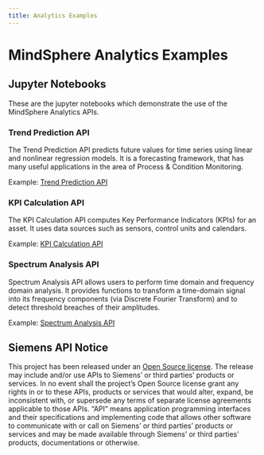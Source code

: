 ```yaml
---
title: Analytics Examples
---
```


# MindSphere Analytics Examples

## Jupyter Notebooks

These are the jupyter notebooks which demonstrate the use of the MindSphere Analytics APIs.

### Trend Prediction API

The Trend Prediction API predicts future values for time series using linear and nonlinear regression models. It is a forecasting framework, that has many useful applications in the area of Process & Condition Monitoring.

Example: [<i class="fab fa-github"></i> Trend Prediction API](https://github.com/mindsphere/analytics-examples/blob/master/trend-prediction.ipynb)

### KPI Calculation API

The KPI Calculation API computes Key Performance Indicators (KPIs) for an asset. It uses data sources such as sensors, control units and calendars.

Example: [<i class="fab fa-github"></i> KPI Calculation API](https://github.com/mindsphere/analytics-examples/blob/master/kpi-calculation.ipynb)

### Spectrum Analysis API

Spectrum Analysis API allows users to perform time domain and frequency domain analysis. It provides functions to transform a time-domain signal into its frequency components (via Discrete Fourier Transform) and to detect threshold breaches of their amplitudes.

Example: [<i class="fab fa-github"></i>Spectrum Analysis API](https://github.com/mindsphere/analytics-examples/blob/master/spectrum-analysis.ipynb)

## Siemens API Notice

This project has been released under an [Open Source license](./LICENSE.md). The release may include and/or use APIs to Siemens’ or third parties’ products or services. In no event shall the project’s Open Source license grant any rights in or to these APIs, products or services that would alter, expand, be inconsistent with, or supersede any terms of separate license agreements applicable to those APIs. “API” means application programming interfaces and their specifications and implementing code that allows other software to communicate with or call on Siemens’ or third parties’ products or services and may be made available through Siemens’ or third parties’ products, documentations or otherwise.
